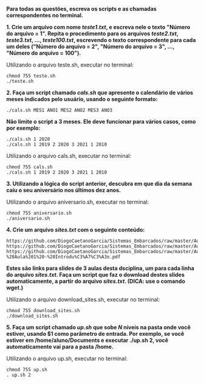 **Para todas as questões, escreva os scripts e as chamadas correspondentes no terminal.**

**1. Crie um arquivo com nome _teste1.txt_, e escreva nele o texto "Número do arquivo = 1". Repita o procedimento para os arquivos _teste2.txt_, _teste3.txt_, ..., _teste100.txt_, escrevendo o texto correspondente para cada um deles ("Número do arquivo = 2", "Número do arquivo = 3", ..., "Número do arquivo = 100").**

Utilizando o arquivo teste.sh, executar no terminal:
```
chmod 755 teste.sh                                                      
./teste.sh
```

**2. Faça um script chamado _cals.sh_ que apresente o calendário de vários meses indicados pelo usuário, usando o seguinte formato:**
```
./cals.sh MES1 ANO1 MES2 ANO2 MES3 ANO3
```
**Não limite o script a 3 meses. Ele deve funcionar para vários casos, como por exemplo:**
```
./cals.sh 1 2020
./cals.sh 1 2019 2 2020 3 2021 1 2010
```

Utilizando o arquivo cals.sh, executar no terminal:
```
chmod 755 cals.sh                                                       
./cals.sh 1 2019 2 2020 3 2021 1 2010
```

**3. Utilizando a lógica do script anterior, descubra em que dia da semana caiu o seu aniversário nos últimos dez anos.**

Utilizando o arquivo aniversario.sh, executar no terminal:
```
chmod 755 aniversario.sh                                                
./aniversario.sh
```

**4. Crie um arquivo _sites.txt_ com o seguinte conteúdo:**
```
https://github.com/DiogoCaetanoGarcia/Sistemas_Embarcados/raw/master/Aulas/01_Linux%20b%C3%A1sico.pdf
https://github.com/DiogoCaetanoGarcia/Sistemas_Embarcados/raw/master/Aulas/01_Linux%20b%C3%A1sico_Shell_Script.pdf
https://github.com/DiogoCaetanoGarcia/Sistemas_Embarcados/raw/master/Aulas/01_Sistemas%20Embarcados%20-%20Aula%201%20-%20Introdu%C3%A7%C3%A3o.pdf
```
**Estes são links para slides de 3 aulas desta dsciplina, um para cada linha do arquivo _sites.txt_. Faça um script que faz o download destes slides automaticamente, a partir do arquivo _sites.txt_. (DICA: use o comando wget.)**

Utilizando o arquivo download_sites.sh, executar no terminal:
```
chmod 755 download_sites.sh                                             
./download_sites.sh
```

**5. Faça um script chamado _up.sh_ que sobe _N_ níveis na pasta onde você estiver, usando $1 como parâmetro de entrada. Por exemplo, se você estiver em /home/aluno/Documents e executar ./up.sh 2, você automaticamente vai para a pasta /home.**

Utilizando o arquivo up.sh, executar no terminal:
```
chmod 755 up.sh
. up.sh 2
```

